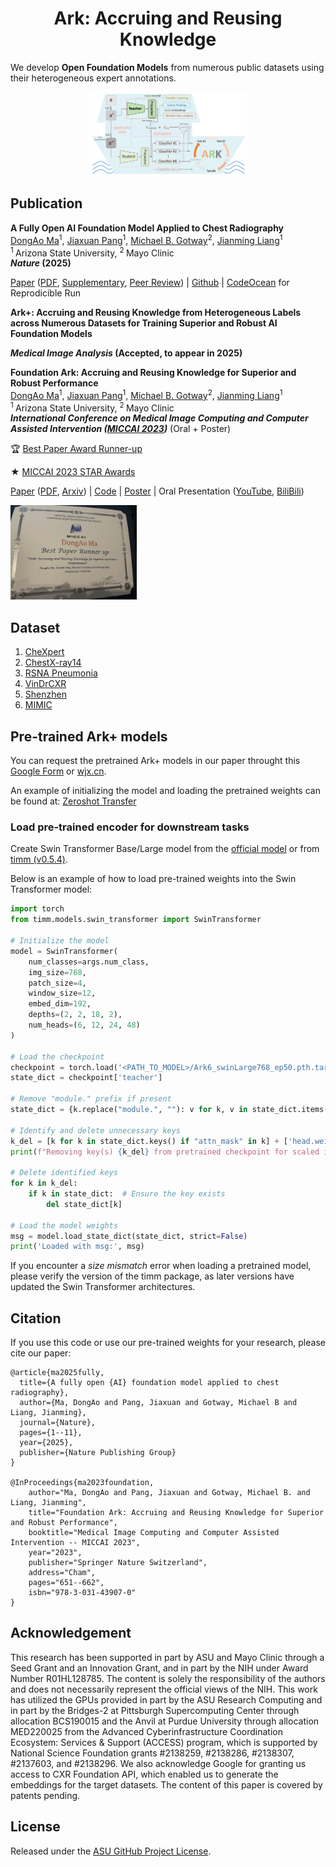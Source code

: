 <h1 align="center"><b>Ark: Accruing and Reusing Knowledge</b></h1>

We develop **Open Foundation Models** from numerous public datasets using their heterogeneous expert annotations. 

<p align="center"><img width=50% alt="FrontCover" src="Ark_MICCAI2023/media/ark.png"></p>

## Publication

<b>A Fully Open AI Foundation Model Applied to Chest Radiography </b> <br/>
[DongAo Ma](https://www.linkedin.com/in/dongaoma/)<sup>1</sup>, [Jiaxuan Pang](https://www.linkedin.com/in/jiaxuan-pang-b014ab127/)<sup>1</sup>, [Michael B. Gotway](https://www.mayoclinic.org/biographies/gotway-michael-b-m-d/bio-20055566)<sup>2</sup>, [Jianming Liang](https://chs.asu.edu/jianming-liang)<sup>1</sup><br/>
<sup>1 </sup>Arizona State University, <sup>2 </sup>Mayo Clinic <br/>
<b>*Nature* (2025)</b>

[Paper](https://www.nature.com/articles/s41586-025-09079-8) ([PDF](https://rdcu.be/eqx2i), [Supplementary](https://static-content.springer.com/esm/art%3A10.1038%2Fs41586-025-09079-8/MediaObjects/41586_2025_9079_MOESM1_ESM.pdf), [Peer Review](https://static-content.springer.com/esm/art%3A10.1038%2Fs41586-025-09079-8/MediaObjects/41586_2025_9079_MOESM3_ESM.pdf)) | [Github](https://github.com/jlianglab/Ark/tree/main/Ark_Plus) | [CodeOcean](https://codeocean.com/capsule/8456055/tree) for Reprodicible Run

<b>Ark+: Accruing and Reusing Knowledge from Heterogeneous Labels across Numerous
Datasets for Training Superior and Robust AI Foundation Models </b> 

<b>*Medical Image Analysis* (Accepted, to appear in 2025)</b>


<b>Foundation Ark: Accruing and Reusing Knowledge for Superior and Robust Performance </b> <br/>
[DongAo Ma](https://www.linkedin.com/in/dongaoma/)<sup>1</sup>, [Jiaxuan Pang](https://www.linkedin.com/in/jiaxuan-pang-b014ab127/)<sup>1</sup>, [Michael B. Gotway](https://www.mayoclinic.org/biographies/gotway-michael-b-m-d/bio-20055566)<sup>2</sup>, [Jianming Liang](https://chs.asu.edu/jianming-liang)<sup>1</sup><br/>
<sup>1 </sup>Arizona State University, <sup>2 </sup>Mayo Clinic <br/>
<b>*International Conference on Medical Image Computing and Computer Assisted Intervention ([MICCAI 2023](https://conferences.miccai.org/2023/en/))*</b> (Oral + Poster)

🏆 [Best Paper Award Runner-up](https://miccai.org/index.php/about-miccai/awards/best-paper-award-and-young-scientist-award/)

★ [MICCAI 2023 STAR Awards](https://conferences.miccai.org/2023/en/MICCAI-2023-STudent-Author-Registration-(STAR)-Awards.html)

[Paper](https://link.springer.com/chapter/10.1007/978-3-031-43907-0_62) ([PDF](https://rdcu.be/dnwdJ), [Arxiv](https://arxiv.org/abs/2310.09507)) | [Code](https://github.com/jlianglab/Ark) | [Poster](Ark_MICCAI2023/media/Ark_poster.pdf) | Oral Presentation ([YouTube](https://youtu.be/-gq1Zl-mh60), [BiliBili](https://www.bilibili.com/video/BV1ww411Y7Yv/))

<p align="left"><img width=40% alt="FrontCover" src="Ark_MICCAI2023/media/BestPaperRunnerUp.JPG"></p>


## Dataset
1. [CheXpert](https://stanfordmlgroup.github.io/competitions/chexpert/)
2. [ChestX-ray14](https://nihcc.app.box.com/v/ChestXray-NIHCC)
3. [RSNA Pneumonia](https://www.kaggle.com/c/rsna-pneumonia-detection-challenge)
4. [VinDrCXR](https://vindr.ai/datasets/cxr)
5. [Shenzhen](https://lhncbc.nlm.nih.gov/LHC-downloads/downloads.html#tuberculosis-image-data-sets)
6. [MIMIC](https://physionet.org/content/mimic-cxr/2.0.0/)


## Pre-trained Ark+ models

You can request the pretrained Ark+ models in our paper throught this [Google Form](https://forms.gle/qkoDGXNiKRPTDdCe8) or [wjx.cn](https://www.wjx.cn/vm/OvwfYFx.aspx#).

An example of initializing the model and loading the pretrained weights can be found at: [Zeroshot Transfer](https://github.com/jlianglab/Ark/blob/main/Ark_Plus/Zeroshot/Ark%2Bzeroshot-pred.ipynb)

### Load pre-trained encoder for downstream tasks 
Create Swin Transformer Base/Large model from the [official model](https://github.com/microsoft/Swin-Transformer/blob/main/models/swin_transformer.py) or from [timm (v0.5.4)](https://github.com/huggingface/pytorch-image-models/tree/main#models).

Below is an example of how to load pre-trained weights into the Swin Transformer model:

```python
import torch
from timm.models.swin_transformer import SwinTransformer

# Initialize the model
model = SwinTransformer(
    num_classes=args.num_class,
    img_size=768,
    patch_size=4,
    window_size=12,
    embed_dim=192,
    depths=(2, 2, 18, 2),
    num_heads=(6, 12, 24, 48)
)

# Load the checkpoint
checkpoint = torch.load('<PATH_TO_MODEL>/Ark6_swinLarge768_ep50.pth.tar', map_location="cpu")
state_dict = checkpoint['teacher']

# Remove "module." prefix if present
state_dict = {k.replace("module.", ""): v for k, v in state_dict.items()}

# Identify and delete unnecessary keys
k_del = [k for k in state_dict.keys() if "attn_mask" in k] + ['head.weight', 'head.bias']
print(f"Removing key(s) {k_del} from pretrained checkpoint for scaled input size")

# Delete identified keys
for k in k_del:
    if k in state_dict:  # Ensure the key exists
        del state_dict[k]

# Load the model weights
msg = model.load_state_dict(state_dict, strict=False)
print('Loaded with msg:', msg)
```

If you encounter a _size mismatch_ error when loading a pretrained model, please verify the version of the timm package, as later versions have updated the Swin Transformer architectures. 





## Citation
If you use this code or use our pre-trained weights for your research, please cite our paper:
```
@article{ma2025fully,
  title={A fully open {AI} foundation model applied to chest radiography},
  author={Ma, DongAo and Pang, Jiaxuan and Gotway, Michael B and Liang, Jianming},
  journal={Nature},
  pages={1--11},
  year={2025},
  publisher={Nature Publishing Group}
}

@InProceedings{ma2023foundation,
    author="Ma, DongAo and Pang, Jiaxuan and Gotway, Michael B. and Liang, Jianming",
    title="Foundation Ark: Accruing and Reusing Knowledge for Superior and Robust Performance",
    booktitle="Medical Image Computing and Computer Assisted Intervention -- MICCAI 2023",
    year="2023",
    publisher="Springer Nature Switzerland",
    address="Cham",
    pages="651--662",
    isbn="978-3-031-43907-0"
}
```

## Acknowledgement
This research has been supported in part by ASU and Mayo Clinic through a Seed Grant and an Innovation Grant, and in part by the NIH under Award Number R01HL128785. The content is solely the responsibility of the authors and does not necessarily represent the official views of the NIH. This work has utilized the GPUs provided in part by the ASU Research Computing and in part by the Bridges-2 at Pittsburgh Supercomputing Center through allocation BCS190015 and the Anvil at Purdue University through allocation MED220025 from the Advanced Cyberinfrastructure Coordination Ecosystem: Services & Support (ACCESS) program, which is supported by National Science Foundation grants #2138259, #2138286, #2138307, #2137603, and #2138296. We also acknowledge Google for granting us access to CXR Foundation API, which enabled us to generate the embeddings for the target datasets. The content of this paper is covered by patents pending.


## License

Released under the [ASU GitHub Project License](./LICENSE).
